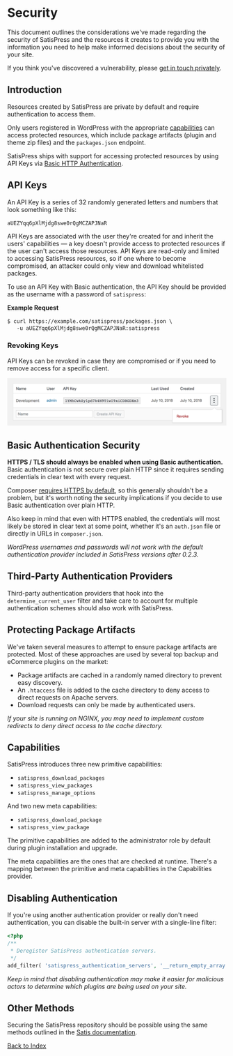 # Security

This document outlines the considerations we've made regarding the security of SatisPress and the resources it creates to provide you with the information you need to help make informed decisions about the security of your site.

If you think you've discovered a vulnerability, please [get in touch privately](https://www.cedaro.com/contact/).

## Introduction

Resources created by SatisPress are private by default and require authentication to access them.

Only users registered in WordPress with the appropriate [capabilities](#capabilities) can access protected resources, which include package artifacts (plugin and theme zip files) and the `packages.json` endpoint.

SatisPress ships with support for accessing protected resources by using API Keys via [Basic HTTP Authentication](https://tools.ietf.org/html/rfc2617).

## API Keys

An API Key is a series of 32 randomly generated letters and numbers that look something like this:

```
aUEZYqq6pXlMjdg8swe0rQgMCZAPJNaR
```

API Keys are associated with the user they're created for and inherit the users' capabilities &mdash; a key doesn't provide access to protected resources if the user can't access those resources. API Keys are read-only and limited to accessing SatisPress resources, so if one where to become compromised, an attacker could only view and download whitelisted packages.

To use an API Key with Basic authentication, the API Key should be provided as the username with a password of `satispress`:

__Example Request__

```shell
$ curl https://example.com/satispress/packages.json \
   -u aUEZYqq6pXlMjdg8swe0rQgMCZAPJNaR:satispress
```

### Revoking Keys

API Keys can be revoked in case they are compromised or if you need to remove access for a specific client.

![Screenshot demonstrating how to revoke an API Key](images/revoke-api-keys.png)

## Basic Authentication Security

__HTTPS / TLS should always be enabled when using Basic authentication.__ Basic authentication is not secure over plain HTTP since it requires sending credentials in clear text with every request.

Composer [requires HTTPS by default](https://getcomposer.org/doc/06-config.md#secure-http), so this generally shouldn't be a problem, but it's worth noting the security implications if you decide to use Basic authentication over plain HTTP.

Also keep in mind that even with HTTPS enabled, the credentials will most likely be stored in clear text at some point, whether it's an `auth.json` file or directly in URLs in `composer.json`.

_WordPress usernames and passwords will not work with the default authentication provider included in SatisPress versions after 0.2.3._

## Third-Party Authentication Providers

Third-party authentication providers that hook into the `determine_current_user` filter and take care to account for multiple authentication schemes should also work with SatisPress.

## Protecting Package Artifacts

We've taken several measures to attempt to ensure package artifacts are protected. Most of these approaches are used by several top backup and eCommerce plugins on the market:

* Package artifacts are cached in a randomly named directory to prevent easy discovery.
* An `.htaccess` file is added to the cache directory to deny access to direct requests on Apache servers.
* Download requests can only be made by authenticated users.

_If your site is running on NGINX, you may need to implement custom redirects to deny direct access to the cache directory._

## Capabilities

SatisPress introduces three new primitive capabilities:

- `satispress_download_packages`
- `satispress_view_packages`
- `satispress_manage_options`

And two new meta capabilities:

- `satispress_download_package`
- `satispress_view_package`

The primitive capabilities are added to the administrator role by default during plugin installation and upgrade.

The meta capabilities are the ones that are checked at runtime. There's a mapping between the primitive and meta capabilities in the Capabilities provider.

## Disabling Authentication

If you're using another authentication provider or really don't need authentication, you can disable the built-in server with a single-line filter:

```php
<?php
/**
 * Deregister SatisPress authentication servers.
 */
add_filter( 'satispress_authentication_servers', '__return_empty_array' );
```

_Keep in mind that disabling authentication may make it easier for malicious actors to determine which plugins are being used on your site._

## Other Methods

Securing the SatisPress repository should be possible using the same methods outlined in the [Satis documentation](https://getcomposer.org/doc/articles/handling-private-packages-with-satis.md#security).

[Back to Index](index.md)
 

